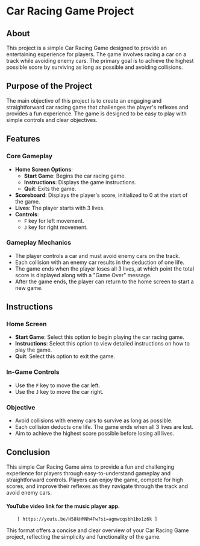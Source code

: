 # Car Racing Game Project

## About
This project is a simple Car Racing Game designed to provide an entertaining experience for players. The game involves racing a car on a track while avoiding enemy cars. The primary goal is to achieve the highest possible score by surviving as long as possible and avoiding collisions.

## Purpose of the Project
The main objective of this project is to create an engaging and straightforward car racing game that challenges the player's reflexes and provides a fun experience. The game is designed to be easy to play with simple controls and clear objectives.

## Features
### Core Gameplay
- **Home Screen Options**:
  - **Start Game**: Begins the car racing game.
  - **Instructions**: Displays the game instructions.
  - **Quit**: Exits the game.
- **Scoreboard**: Displays the player's score, initialized to 0 at the start of the game.
- **Lives**: The player starts with 3 lives.
- **Controls**:
  - `F` key for left movement.
  - `J` key for right movement.

### Gameplay Mechanics
- The player controls a car and must avoid enemy cars on the track.
- Each collision with an enemy car results in the deduction of one life.
- The game ends when the player loses all 3 lives, at which point the total score is displayed along with a "Game Over" message.
- After the game ends, the player can return to the home screen to start a new game.

## Instructions
### Home Screen
- **Start Game**: Select this option to begin playing the car racing game.
- **Instructions**: Select this option to view detailed instructions on how to play the game.
- **Quit**: Select this option to exit the game.

### In-Game Controls
- Use the `F` key to move the car left.
- Use the `J` key to move the car right.

### Objective
- Avoid collisions with enemy cars to survive as long as possible.
- Each collision deducts one life. The game ends when all 3 lives are lost.
- Aim to achieve the highest score possible before losing all lives.

## Conclusion
This simple Car Racing Game aims to provide a fun and challenging experience for players through easy-to-understand gameplay and straightforward controls. Players can enjoy the game, compete for high scores, and improve their reflexes as they navigate through the track and avoid enemy cars.


#### YouTube video link for the music player app.
        [ https://youtu.be/H58kHMNh4Fw?si=agmwcqsbh1bo1z6k ]

This format offers a concise and clear overview of your Car Racing Game project, reflecting the simplicity and functionality of the game. 
